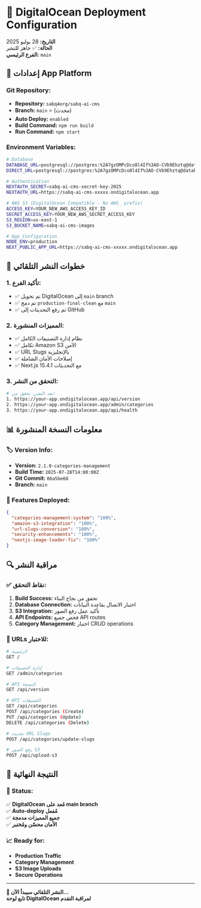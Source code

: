 # 🌊 DigitalOcean Deployment Configuration
**التاريخ:** 28 يوليو 2025  
**الحالة:** ✅ جاهز للنشر  
**الفرع الرئيسي:** `main`

## 🔧 إعدادات App Platform

### **Git Repository:**
- **Repository:** `sabq4org/sabq-ai-cms`
- **Branch:** `main` ⭐ (محدث)
- **Auto Deploy:** `enabled`
- **Build Command:** `npm run build`
- **Run Command:** `npm start`

### **Environment Variables:**
```bash
# Database
DATABASE_URL=postgresql://postgres:%2A7gzOMPcDco8l4If%3AO-CVb9Ehztq@database-1.cluster-cluyg244y2cj.eu-north-1.rds.amazonaws.com:5432/sabqcms
DIRECT_URL=postgresql://postgres:%2A7gzOMPcDco8l4If%3AO-CVb9Ehztq@database-1.cluster-cluyg244y2cj.eu-north-1.rds.amazonaws.com:5432/sabqcms

# Authentication
NEXTAUTH_SECRET=sabq-ai-cms-secret-key-2025
NEXTAUTH_URL=https://sabq-ai-cms-xxxxx.ondigitalocean.app

# AWS S3 (DigitalOcean Compatible - No AWS_ prefix)
ACCESS_KEY=YOUR_NEW_AWS_ACCESS_KEY_ID
SECRET_ACCESS_KEY=YOUR_NEW_AWS_SECRET_ACCESS_KEY
S3_REGION=us-east-1
S3_BUCKET_NAME=sabq-ai-cms-images

# App Configuration
NODE_ENV=production
NEXT_PUBLIC_APP_URL=https://sabq-ai-cms-xxxxx.ondigitalocean.app
```

## 🚀 خطوات النشر التلقائي

### **1. تأكيد الفرع:**
- ✅ تم تحويل DigitalOcean إلى `main` branch
- ✅ تم دمج `production-final-clean` مع `main`
- ✅ تم رفع التحديثات إلى GitHub

### **2. المميزات المنشورة:**
- ✅ نظام إدارة التصنيفات الكامل
- ✅ تكامل Amazon S3 الآمن
- ✅ URL Slugs بالإنجليزية
- ✅ إصلاحات الأمان الشاملة
- ✅ Next.js 15.4.1 مع التحديثات

### **3. التحقق من النشر:**
```bash
# بعد النشر، تحقق من:
1. https://your-app.ondigitalocean.app/api/version
2. https://your-app.ondigitalocean.app/admin/categories
3. https://your-app.ondigitalocean.app/api/health
```

## 📊 معلومات النسخة المنشورة

### **🏷️ Version Info:**
- **Version:** `2.1.0-categories-management`
- **Build Time:** `2025-07-28T14:00:00Z`
- **Git Commit:** `06a5be68`
- **Branch:** `main`

### **🎯 Features Deployed:**
```json
{
  "categories-management-system": "100%",
  "amazon-s3-integration": "100%", 
  "url-slugs-conversion": "100%",
  "security-enhancements": "100%",
  "nextjs-image-loader-fix": "100%"
}
```

## 🔍 مراقبة النشر

### **✅ نقاط التحقق:**
1. **Build Success:** تحقق من نجاح البناء
2. **Database Connection:** اختبار الاتصال بقاعدة البيانات
3. **S3 Integration:** تأكيد عمل رفع الصور
4. **API Endpoints:** فحص جميع API routes
5. **Category Management:** اختبار CRUD operations

### **📱 URLs للاختبار:**
```bash
# الرئيسية
GET /

# إدارة التصنيفات  
GET /admin/categories

# API النسخة
GET /api/version

# API التصنيفات
GET /api/categories
POST /api/categories (Create)
PUT /api/categories (Update)
DELETE /api/categories (Delete)

# تحديث URL Slugs
POST /api/categories/update-slugs

# رفع الصور S3
POST /api/upload-s3
```

## 🎉 النتيجة النهائية

### **🚀 Status:**
✅ **DigitalOcean مُعد على main branch**  
✅ **Auto-deploy مُفعل**  
✅ **جميع المميزات مدمجة**  
✅ **الأمان محسّن ومُختبر**  

### **📈 Ready for:**
- **Production Traffic**
- **Category Management**
- **S3 Image Uploads**
- **Secure Operations**

---

**🔄 النشر التلقائي سيبدأ الآن...**  
**تابع لوحة DigitalOcean لمراقبة التقدم**
